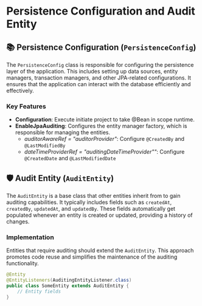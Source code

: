 # Persistence Configuration and Audit Entity

## 📚 Persistence Configuration (`PersistenceConfig`)

The `PersistenceConfig` class is responsible for configuring the persistence layer of the application. This includes setting up data sources, entity managers, transaction managers, and other JPA-related configurations. It ensures that the application can interact with the database efficiently and effectively.

### Key Features

- **Configuration**: Execute initiate project to take @Bean in scope runtime.
- **EnableJpaAuditing**: Configures the entity manager factory, which is responsible for managing the entities.
    +  _auditorAwareRef = "auditorProvider"_: Configure `@CreatedBy` and `@LastModifiedBy`
    +  _dateTimeProviderRef = "auditingDateTimeProvider""_: Configure `@CreatedDate` and `@LastModifiedDate`

## 🛡️ Audit Entity (`AuditEntity`)

The `AuditEntity` is a base class that other entities inherit from to gain auditing capabilities. It typically includes fields such as `createdAt`, `createdBy`, `updatedAt`, and `updatedBy`. These fields automatically get populated whenever an entity is created or updated, providing a history of changes.

### Implementation

Entities that require auditing should extend the `AuditEntity`. This approach promotes code reuse and simplifies the maintenance of the auditing functionality.

```java
@Entity
@EntityListeners(AuditingEntityListener.class)
public class SomeEntity extends AuditEntity {
    // Entity fields
}
